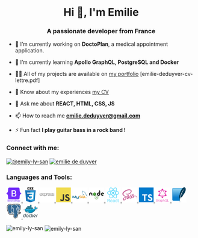 <h1 align="center">Hi 👋, I'm Emilie</h1>
<h3 align="center">A passionate developer from France</h3>

- 🔭 I’m currently working on **DoctoPlan**, a medical appointment application.

- 🌱 I’m currently learning **Apollo GraphQL, PostgreSQL and Docker**

- 👨‍💻 All of my projects are available on [my portfolio](https://emily-ly-san.github.io/allmyprojects/)
  [emilie-deduyver-cv-lettre.pdf]

- 👩 Know about my experiences [my CV](https://github.com/user-attachments/files/19832178/emilie-deduyver-cv-lettre.pdf)


- 💬 Ask me about **REACT, HTML, CSS, JS**

- 📫 How to reach me **emilie.deduyver@gmail.com**

- ⚡ Fun fact **I play guitar bass in a rock band !**

<h3 align="left">Connect with me:</h3>
<p align="left">
<a href="https://codepen.io/emily-ly-san" target="blank"><img align="center" src="https://raw.githubusercontent.com/rahuldkjain/github-profile-readme-generator/master/src/images/icons/Social/codepen.svg" alt="@emily-ly-san" height="30" width="40" /></a>
<a href="https://linkedin.com/in/emilie-de-duyver" target="blank"><img align="center" src="https://raw.githubusercontent.com/rahuldkjain/github-profile-readme-generator/master/src/images/icons/Social/linked-in-alt.svg" alt="emilie de duyver" height="30" width="40" /></a>

<h3 align="left">Languages and Tools:</h3>
<p align="left"> <a href="https://getbootstrap.com" target="_blank" rel="noreferrer"> <img src="https://raw.githubusercontent.com/devicons/devicon/master/icons/bootstrap/bootstrap-plain-wordmark.svg" alt="bootstrap" width="40" height="40"/> </a> <a href="https://www.w3schools.com/css/" target="_blank" rel="noreferrer"> <img src="https://raw.githubusercontent.com/devicons/devicon/master/icons/css3/css3-original-wordmark.svg" alt="css3" width="40" height="40"/> </a> <a href="https://expressjs.com" target="_blank" rel="noreferrer"> <img src="https://raw.githubusercontent.com/devicons/devicon/master/icons/express/express-original-wordmark.svg" alt="express" width="40" height="40"/> </a>  </a> <a href="https://developer.mozilla.org/en-US/docs/Web/JavaScript" target="_blank" rel="noreferrer"> <img src="https://raw.githubusercontent.com/devicons/devicon/master/icons/javascript/javascript-original.svg" alt="javascript" width="40" height="40"/> </a> <a href="https://www.mysql.com/" target="_blank" rel="noreferrer"> <img src="https://raw.githubusercontent.com/devicons/devicon/master/icons/mysql/mysql-original-wordmark.svg" alt="mysql" width="40" height="40"/> </a> <a href="https://nodejs.org" target="_blank" rel="noreferrer"> <img src="https://raw.githubusercontent.com/devicons/devicon/master/icons/nodejs/nodejs-original-wordmark.svg" alt="nodejs" width="40" height="40"/> </a> <a href="https://reactjs.org/" target="_blank" rel="noreferrer"> <img src="https://raw.githubusercontent.com/devicons/devicon/master/icons/react/react-original-wordmark.svg" alt="react" width="40" height="40"/> </a> <a href="https://sass-lang.com" target="_blank" rel="noreferrer"> <img src="https://raw.githubusercontent.com/devicons/devicon/master/icons/sass/sass-original.svg" alt="sass" width="40" height="40"/> </a> <a href="https://www.typescriptlang.org/" target="_blank" rel="noreferrer"> <img src="https://raw.githubusercontent.com/devicons/devicon/master/icons/typescript/typescript-original.svg" alt="typescript" width="40" height="40"/> </a> <a href="https://www.apollographql.com/" target="_blank" rel="noreferrer"> 
  <img src="https://raw.githubusercontent.com/devicons/devicon/master/icons/graphql/graphql-plain-wordmark.svg" alt="apollo graphql" width="40" height="40"/> 
</a>
<a href="https://www.sqlite.org/" target="_blank" rel="noreferrer"> 
  <img src="https://raw.githubusercontent.com/devicons/devicon/master/icons/sqlite/sqlite-original.svg" alt="sqlite" width="40" height="40"/> 
</a>
<a href="https://www.postgresql.org/" target="_blank" rel="noreferrer"> 
  <img src="https://raw.githubusercontent.com/devicons/devicon/master/icons/postgresql/postgresql-original.svg" alt="postgresql" width="40" height="40"/> 
</a>
<a href="https://www.docker.com/" target="_blank" rel="noreferrer"> 
  <img src="https://raw.githubusercontent.com/devicons/devicon/master/icons/docker/docker-original-wordmark.svg" alt="docker" width="40" height="40"/> 
</a> </p>

<p><img align="left" src="https://github-readme-stats.vercel.app/api/top-langs?username=emily-ly-san&show_icons=true&locale=en&layout=compact" alt="emily-ly-san" /></p>

<p>&nbsp;<img align="center" src="https://github-readme-stats.vercel.app/api?username=emily-ly-san&show_icons=true&locale=en" alt="emily-ly-san" /></p>

